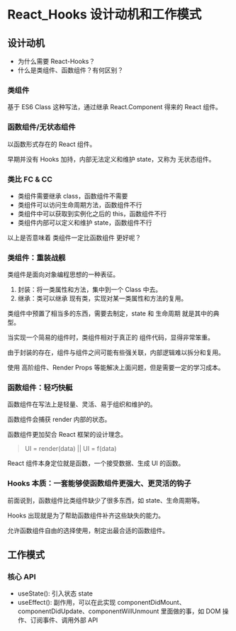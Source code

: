 
# React_Hooks 设计动机和工作模式

## 设计动机

- 为什么需要 React-Hooks？
- 什么是类组件、函数组件？有何区别？

### 类组件

基于 ES6 Class 这种写法，通过继承 React.Component 得来的 React 组件。

### 函数组件/无状态组件

以函数形式存在的 React 组件。

早期并没有 Hooks 加持，内部无法定义和维护 state，又称为 无状态组件。

### 类比 FC & CC

- 类组件需要继承 class，函数组件不需要
- 类组件可以访问生命周期方法，函数组件不行
- 类组件中可以获取到实例化之后的 this，函数组件不行
- 类组件内部可以定义和维护 state，函数组件不行

以上是否意味着 类组件一定比函数组件 更好呢？

### 类组件：重装战舰

类组件是面向对象编程思想的一种表征。

1. 封装：将一类属性和方法，集中到一个 Class 中去。
2. 继承：类可以继承 现有类，实现对某一类属性和方法的复用。

类组件中预置了相当多的东西，需要去制定，state 和 生命周期 就是其中的典型。

当实现一个简易的组件时，类组件相对于真正的 组件代码，显得非常笨重。

由于封装的存在，组件与组件之间可能有些强关联，内部逻辑难以拆分和复用。

使用 高阶组件、Render Props 等能解决上面问题，但是需要一定的学习成本。

### 函数组件：轻巧快艇

函数组件在写法上是轻量、灵活、易于组织和维护的。

函数组件会捕获 render 内部的状态。

函数组件更加契合 React 框架的设计理念。

> UI = render(data) || UI = f(data)

React 组件本身定位就是函数，一个接受数据、生成 UI 的函数。

### Hooks 本质：一套能够使函数组件更强大、更灵活的钩子

前面说到，函数组件比类组件缺少了很多东西，如 state、生命周期等。

Hooks 出现就是为了帮助函数组件补齐这些缺失的能力。

允许函数组件自由的选择使用，制定出最合适的函数组件。

## 工作模式

### 核心 API

- useState(): 引入状态 state
- useEffect(): 副作用，可以在此实现 componentDidMount、componentDidUpdate、componentWillUnmount 里面做的事，如 DOM 操作、订阅事件、调用外部 API



